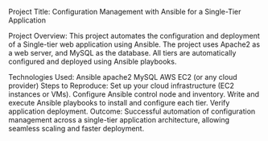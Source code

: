 Project Title:
Configuration Management with Ansible for a Single-Tier Application

Project Overview:
This project automates the configuration and deployment of a Single-tier web application using Ansible. The project uses Apache2 as a web server,  and MySQL as the database. All tiers are automatically configured and deployed using Ansible playbooks.

Technologies Used: 
Ansible
apache2
MySQL
AWS EC2 (or any cloud provider)
Steps to Reproduce:
Set up your cloud infrastructure (EC2 instances or VMs).
Configure Ansible control node and inventory.
Write and execute Ansible playbooks to install and configure each tier.
Verify application deployment.
Outcome:
Successful automation of configuration management across a single-tier application architecture, allowing seamless scaling and faster deployment.

